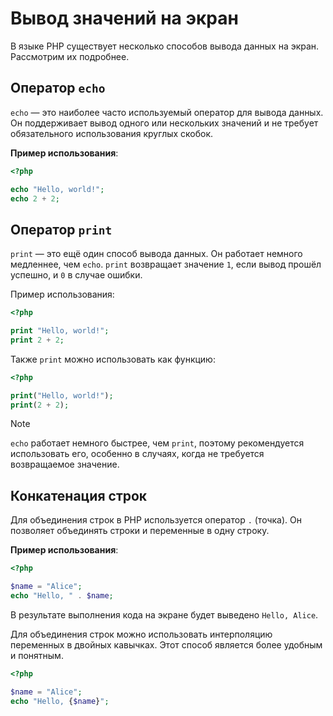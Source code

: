 # Вывод значений на экран

В языке PHP существует несколько способов вывода данных на экран. Рассмотрим их подробнее.

## Оператор `echo`

`echo` — это наиболее часто используемый оператор для вывода данных. Он поддерживает вывод одного или нескольких значений и не требует обязательного использования круглых скобок.

**Пример использования**:

```php
<?php

echo "Hello, world!";
echo 2 + 2;
```

## Оператор `print`

`print` — это ещё один способ вывода данных. Он работает немного медленнее, чем `echo`. `print` возвращает значение `1`, если вывод прошёл успешно, и `0` в случае ошибки.

Пример использования:

```php
<?php

print "Hello, world!";
print 2 + 2;
```

Также `print` можно использовать как функцию:

```php
<?php

print("Hello, world!");
print(2 + 2);
```

> [!NOTE]  
> `echo` работает немного быстрее, чем `print`, поэтому рекомендуется использовать его, особенно в случаях, когда не требуется возвращаемое значение.


## Конкатенация строк

Для объединения строк в PHP используется оператор `.` (точка). Он позволяет объединять строки и переменные в одну строку.

**Пример использования**:

```php
<?php

$name = "Alice";
echo "Hello, " . $name;
```

В результате выполнения кода на экране будет выведено `Hello, Alice`.

Для объединения строк можно использовать интерполяцию переменных в двойных кавычках. Этот способ является более удобным и понятным.

```php
<?php

$name = "Alice";
echo "Hello, {$name}";
```
